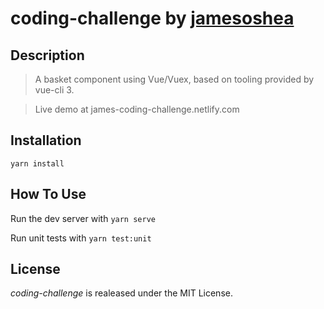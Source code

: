 # coding-challenge by <a href="https://github.com/jamesoshea">jamesoshea</a>

## Description

> A basket component using Vue/Vuex, based on tooling provided by vue-cli 3.

> Live demo at james-coding-challenge.netlify.com

## Installation

`yarn install`

## How To Use

Run the dev server with `yarn serve`

Run unit tests with `yarn test:unit`

## License

_coding-challenge_ is realeased under the MIT License.
